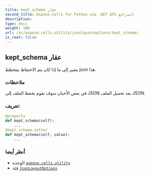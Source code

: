 ```yaml
---
title: kept_schema عقار
second_title: Aspose.Cells for Python via .NET API المراجع
description:
type: docs
weight: 100
url: /ar/aspose.cells.utility/jsonlayoutoptions/kept_schema/
is_root: false
---
```

##  kept_schema عقار

يشير إلى ما إذا كان يتم الاحتفاظ بمخطط json هذا.

###  ملاحظات

في بعض الأحيان سوف نقوم بحفظ الملف إلى JSON بعد تحميل الملف JSON.
###  تعريف:
```python
@property
def kept_schema(self):
    ...
@kept_schema.setter
def kept_schema(self, value):
    ...
```

###  أنظر أيضا
* الوحدة [`aspose.cells.utility`](../../)
* فئة [`JsonLayoutOptions`](/cells/python-net/ar/aspose.cells.utility/jsonlayoutoptions)
